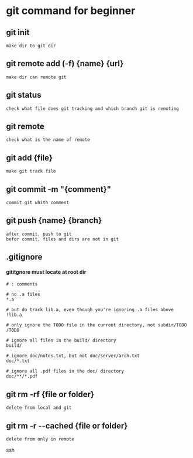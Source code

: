# git command for beginner
## git init
```
make dir to git dir
```
## git remote add (-f) {name} {url}
```
make dir can remote git
```
## git status
```
check what file does git tracking and which branch git is remoting
```
## git remote
```
check what is the name of remote
```
## git add {file}
```
make git track file
```
## git commit -m "{comment}"
```
commit git whith comment
```
## git push {name} {branch}
```
after commit, push to git
befor commit, files and dirs are not in git
```
## .gitignore
#### gititgnore must locate at root dir
```
# : comments

# no .a files
*.a

# but do track lib.a, even though you're ignoring .a files above
!lib.a

# only ignore the TODO file in the current directory, not subdir/TODO
/TODO

# ignore all files in the build/ directory
build/

# ignore doc/notes.txt, but not doc/server/arch.txt
doc/*.txt

# ignore all .pdf files in the doc/ directory
doc/**/*.pdf
```
## git rm -rf {file or folder}
```
delete from local and git
```
## git rm -r --cached {file or folder}
```
delete from only in remote
```

ssh
